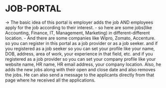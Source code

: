 # JOB-PORTAL
-> The basic idea of this portal is employer adds the job AND employees apply for the job according to their interest. - so here are some jobs(like Accounting, Finance, IT, Management, Marketing) in different-different location. - And there are some companies like Wipro, Zomato, Accenture. so you can register in this portal as a job provider or as a job seeker. and if you registered as a job seeker so you can set your profile like your name, DOB, address, area of work, your experience in that field, etc. and if you registered as a job provider so you can set your company profile like your website name, HR name, HR email address, your company location. Also, he adds the new jobs along with their open and close date and also removes the jobs. He can also send a message to the applicants directly from that page where he received all the applications.
